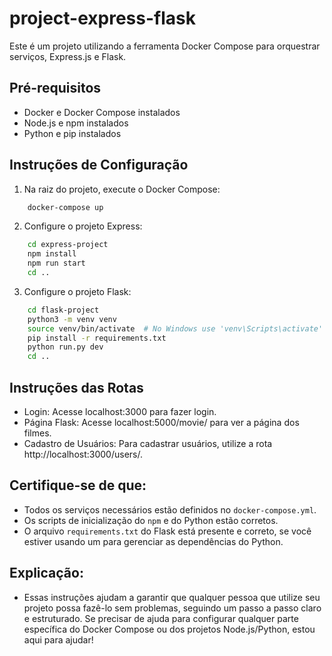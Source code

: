 # project-express-flask

Este é um projeto utilizando a ferramenta Docker Compose para orquestrar serviços, Express.js e Flask.

## Pré-requisitos
- Docker e Docker Compose instalados
- Node.js e npm instalados
- Python e pip instalados

## Instruções de Configuração

1. Na raiz do projeto, execute o Docker Compose:
```bash
    docker-compose up
```
2. Configure o projeto Express:
```bash
    cd express-project
    npm install
    npm run start
    cd ..
```
3. Configure o projeto Flask:
```bash
    cd flask-project
    python3 -m venv venv
    source venv/bin/activate  # No Windows use 'venv\Scripts\activate'
    pip install -r requirements.txt
    python run.py dev
    cd ..
```
## Instruções das Rotas

- Login: Acesse localhost:3000 para fazer login.
- Página Flask: Acesse localhost:5000/movie/ para ver a página dos filmes.
- Cadastro de Usuários: Para cadastrar usuários, utilize a rota http://localhost:3000/users/.

## Certifique-se de que:
- Todos os serviços necessários estão definidos no `docker-compose.yml`.
- Os scripts de inicialização do `npm` e do Python estão corretos.
- O arquivo `requirements.txt` do Flask está presente e correto, se você estiver usando um para gerenciar as dependências do Python.

## Explicação:
- Essas instruções ajudam a garantir que qualquer pessoa que utilize seu projeto possa fazê-lo sem problemas, seguindo um  passo a passo claro e estruturado. Se precisar de ajuda para configurar qualquer parte específica do Docker Compose ou dos projetos Node.js/Python, estou aqui para ajudar!
